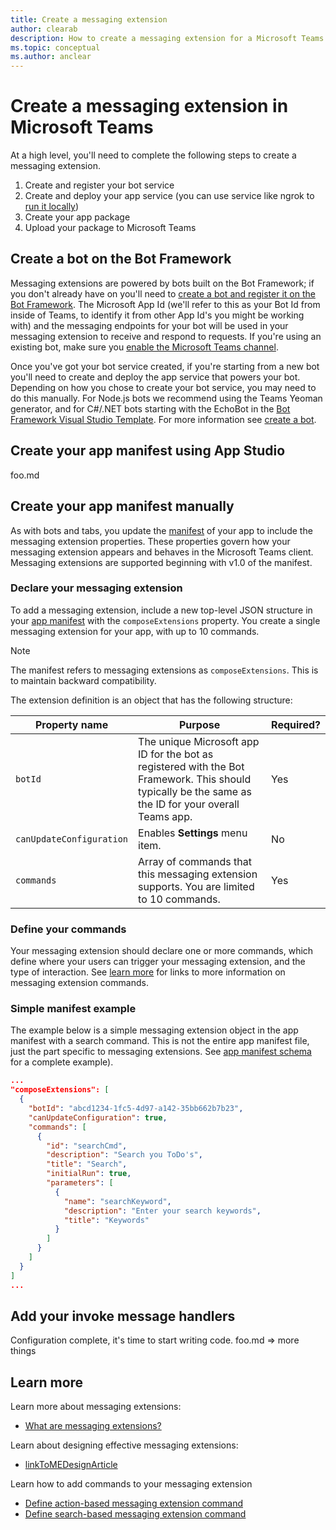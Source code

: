 ```yaml
---
title: Create a messaging extension
author: clearab
description: How to create a messaging extension for a Microsoft Teams app.
ms.topic: conceptual
ms.author: anclear
---
```

# Create a messaging extension in Microsoft Teams

At a high level, you'll need to complete the following steps to create a messaging extension.

1. Create and register your bot service
1. Create and deploy your app service (you can use service like ngrok to [run it locally](~/foo.md))
1. Create your app package
1. Upload your package to Microsoft Teams

## Create a bot on the Bot Framework

Messaging extensions are powered by bots built on the Bot Framework; if you don't already have on you'll need to [create a bot and register it on the Bot Framework](/foo.md). The Microsoft App Id (we'll refer to this as your Bot Id from inside of Teams, to identify it from other App Id's you might be working with) and the messaging endpoints for your bot will be used in your messaging extension to receive and respond to requests. If you're using an existing bot, make sure you [enable the Microsoft Teams channel](/azure/bot-service/bot-service-manage-channels.md?view=azure-bot-service-4.0).

Once you've got your bot service created, if you're starting from a new bot you'll need to create and deploy the app service that powers your bot. Depending on how you chose to create your bot service, you may need to do this manually. For Node.js bots we recommend using the Teams Yeoman generator, and for C#/.NET bots starting with the EchoBot in the [Bot Framework Visual Studio Template](https://marketplace.visualstudio.com/items?itemName=BotBuilder.botbuilderv4). For more information see [create a bot](foo.md).

## Create your app manifest using App Studio

foo.md

## Create your app manifest manually

As with bots and tabs, you update the [manifest](~/resources/schema/manifest-schema.md#composeextensions) of your app to include the messaging extension properties. These properties govern how your messaging extension appears and behaves in the Microsoft Teams client. Messaging extensions are supported beginning with v1.0 of the manifest.

### Declare your messaging extension

To add a messaging extension, include a new top-level JSON structure in your [app manifest](foo.md) with the `composeExtensions` property. You create a single messaging extension for your app, with up to 10 commands.

> [!NOTE]
> The manifest refers to messaging extensions as `composeExtensions`. This is to maintain backward compatibility.

The extension definition is an object that has the following structure:

| Property name | Purpose | Required? |
|---|---|---|
| `botId` | The unique Microsoft app ID for the bot as registered with the Bot Framework. This should typically be the same as the ID for your overall Teams app. | Yes |
| `canUpdateConfiguration` | Enables **Settings** menu item. | No |
| `commands` | Array of commands that this messaging extension supports. You are limited to 10 commands. | Yes |

### Define your commands

Your messaging extension should declare one or more commands, which define where your users can trigger your messaging extension, and the type of interaction. See [learn more](#learn-more) for links to more information on messaging extension commands.

### Simple manifest example

The example below is a simple messaging extension object in the app manifest with a search command. This is not the entire app manifest file, just the part specific to messaging extensions. See [app manifest schema](foo.md) for a complete example).

```json
...
"composeExtensions": [
  {
    "botId": "abcd1234-1fc5-4d97-a142-35bb662b7b23",
    "canUpdateConfiguration": true,
    "commands": [
      {
        "id": "searchCmd",
        "description": "Search you ToDo's",
        "title": "Search",
        "initialRun": true,
        "parameters": [
          {
            "name": "searchKeyword",
            "description": "Enter your search keywords",
            "title": "Keywords"
          }
        ]
      }
    ]
  }
]
...
```

## Add your invoke message handlers

Configuration complete, it's time to start writing code. foo.md => more things

## Learn more

Learn more about messaging extensions:

* [What are messaging extensions?](~/messaging-extensions/what-are-messaging-extensions.md)

Learn about designing effective messaging extensions:

* [linkToMEDesignArticle](./foo.md)

Learn how to add commands to your messaging extension

* [Define action-based messaging extension command](./foo.md)
* [Define search-based messaging extension command](./foo.md)